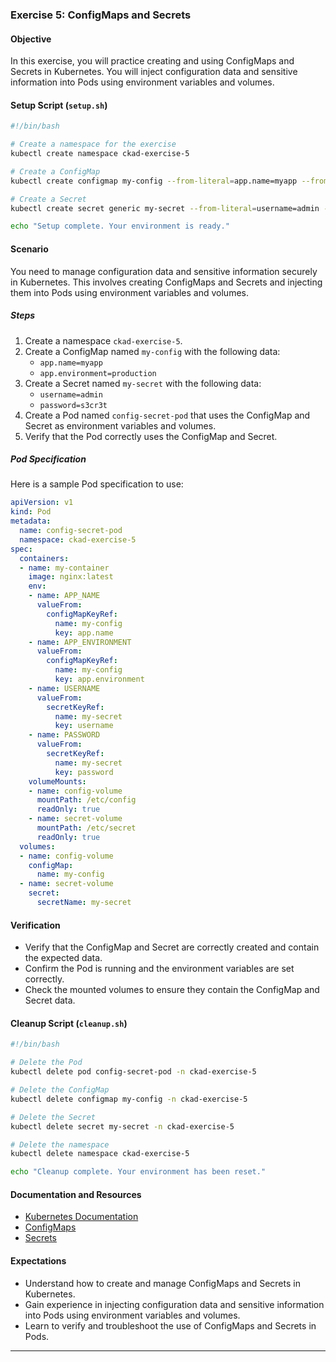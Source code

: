 ### Exercise 5: ConfigMaps and Secrets

#### Objective
In this exercise, you will practice creating and using ConfigMaps and Secrets in Kubernetes. You will inject configuration data and sensitive information into Pods using environment variables and volumes.

#### Setup Script (`setup.sh`)

```sh
#!/bin/bash

# Create a namespace for the exercise
kubectl create namespace ckad-exercise-5

# Create a ConfigMap
kubectl create configmap my-config --from-literal=app.name=myapp --from-literal=app.environment=production -n ckad-exercise-5

# Create a Secret
kubectl create secret generic my-secret --from-literal=username=admin --from-literal=password=s3cr3t -n ckad-exercise-5

echo "Setup complete. Your environment is ready."
```

#### Scenario

You need to manage configuration data and sensitive information securely in Kubernetes. This involves creating ConfigMaps and Secrets and injecting them into Pods using environment variables and volumes.

##### Steps

1. Create a namespace `ckad-exercise-5`.
2. Create a ConfigMap named `my-config` with the following data:
   - `app.name=myapp`
   - `app.environment=production`
3. Create a Secret named `my-secret` with the following data:
   - `username=admin`
   - `password=s3cr3t`
4. Create a Pod named `config-secret-pod` that uses the ConfigMap and Secret as environment variables and volumes.
5. Verify that the Pod correctly uses the ConfigMap and Secret.

##### Pod Specification

Here is a sample Pod specification to use:

```yaml
apiVersion: v1
kind: Pod
metadata:
  name: config-secret-pod
  namespace: ckad-exercise-5
spec:
  containers:
  - name: my-container
    image: nginx:latest
    env:
    - name: APP_NAME
      valueFrom:
        configMapKeyRef:
          name: my-config
          key: app.name
    - name: APP_ENVIRONMENT
      valueFrom:
        configMapKeyRef:
          name: my-config
          key: app.environment
    - name: USERNAME
      valueFrom:
        secretKeyRef:
          name: my-secret
          key: username
    - name: PASSWORD
      valueFrom:
        secretKeyRef:
          name: my-secret
          key: password
    volumeMounts:
    - name: config-volume
      mountPath: /etc/config
      readOnly: true
    - name: secret-volume
      mountPath: /etc/secret
      readOnly: true
  volumes:
  - name: config-volume
    configMap:
      name: my-config
  - name: secret-volume
    secret:
      secretName: my-secret
```

#### Verification

- Verify that the ConfigMap and Secret are correctly created and contain the expected data.
- Confirm the Pod is running and the environment variables are set correctly.
- Check the mounted volumes to ensure they contain the ConfigMap and Secret data.

#### Cleanup Script (`cleanup.sh`)

```sh
#!/bin/bash

# Delete the Pod
kubectl delete pod config-secret-pod -n ckad-exercise-5

# Delete the ConfigMap
kubectl delete configmap my-config -n ckad-exercise-5

# Delete the Secret
kubectl delete secret my-secret -n ckad-exercise-5

# Delete the namespace
kubectl delete namespace ckad-exercise-5

echo "Cleanup complete. Your environment has been reset."
```

#### Documentation and Resources

- [Kubernetes Documentation](https://kubernetes.io/docs/home/)
- [ConfigMaps](https://kubernetes.io/docs/concepts/configuration/configmap/)
- [Secrets](https://kubernetes.io/docs/concepts/configuration/secret/)

#### Expectations

- Understand how to create and manage ConfigMaps and Secrets in Kubernetes.
- Gain experience in injecting configuration data and sensitive information into Pods using environment variables and volumes.
- Learn to verify and troubleshoot the use of ConfigMaps and Secrets in Pods.

---
